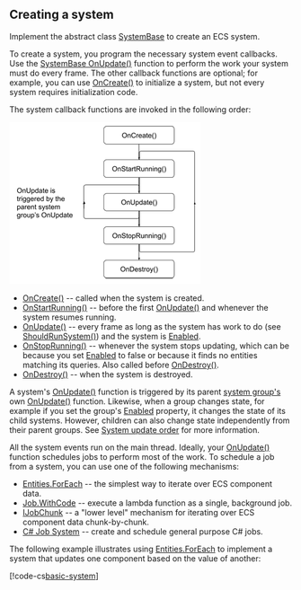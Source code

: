 ## Creating a system

Implement the abstract class [SystemBase] to create an ECS system.

To create a system, you program the necessary system event callbacks. 
Use the [SystemBase OnUpdate()][OnUpdate()] function to perform the work your system must do every frame. The other callback functions are optional; for example, you can use [OnCreate()] to initialize a system, but not every system requires initialization code.

The system callback functions are invoked in the following order:

![](images/SystemEventOrder.png)

* [OnCreate()] -- called when the system is created.
* [OnStartRunning()] -- before the first [OnUpdate()] and whenever the system resumes running.
* [OnUpdate()] -- every frame as long as the system has work to do (see [ShouldRunSystem()]) and the system is [Enabled].
* [OnStopRunning()] -- whenever the system stops updating, which can be because you set [Enabled] to false or because it finds no entities matching its queries. Also called before [OnDestroy()].
* [OnDestroy()] -- when the system is destroyed.

A system's [OnUpdate()] function is triggered by its parent [system group's] own [OnUpdate()] function. Likewise, when a group changes state, for example if you set the group's [Enabled] property, it changes the state of its child systems. However, children can also change state independently from their parent groups. See [System update order] for more information.
 
All the system events run on the main thread. Ideally, your [OnUpdate()] function schedules jobs to perform most of the work. To schedule a job from a system, you can use one of the following mechanisms:

* [Entities.ForEach] -- the simplest way to iterate over ECS component data.
* [Job.WithCode] -- execute a lambda function as a single, background job.
* [IJobChunk] -- a "lower level" mechanism for iterating over ECS component data chunk-by-chunk.
* [C# Job System] -- create and schedule general purpose C# jobs.

The following example illustrates using [Entities.ForEach] to implement a system that updates one component based on the value of another:
 
[!code-cs[basic-system](../DocCodeSamples.Tests/SystemBaseExamples.cs#basic-system)]

[ComponentSystemGroup]: xref:ecs-system-update-order
[Entities.ForEach]: xref:Unity.Entities.SystemBase.Entities
[Job.WithCode]: xref:Unity.Entities.SystemBase.Job
[EntityCommandBufferSystem]: xref:ecs-entity-command-buffer
[EntityCommandBuffer]: xref:Unity.Entities.EntityCommandBuffer
[IJobChunk]: xref:Unity.Entities.IJobChunk
[OnCreate()]: xref:Unity.Entities.ComponentSystemBase.OnCreate*
[OnDestroy()]: xref:Unity.Entities.ComponentSystemBase.OnDestroy*
[OnStartRunning()]: xref:Unity.Entities.ComponentSystemBase.OnStartRunning*
[OnStopRunning()]: xref:Unity.Entities.ComponentSystemBase.OnStopRunning*
[OnUpdate()]: xref:Unity.Entities.SystemBase.OnUpdate*
[syncronization points]: xref:sync-points
[system attributes]: system_update_order.md#attributes
[SystemBase]: xref:Unity.Entities.SystemBase
[Enabled]: xref:Unity.Entities.ComponentSystemBase.Enabled
[World]: xref:Unity.Entities.World
[GameObject conversion systems]: gp_overview.md
[time]: xref:Unity.Entities.Core.TimeData
[World]: xref:Unity.Entities.World
[UpdateWorldTimeSystem]: xref:Unity.Entities.UpdateWorldTimeSystem
[system events]: #system-events
[C# Job System]: https://docs.unity3d.com/Manual/JobSystem.html
[system group's]: system_update_order.md#groups
[system attributes]: system_update_order.md#attributes
[System update order]: system_update_order.md
[ShouldRunSystem()]: xref:Unity.Entities.ComponentSystemBase.ShouldRunSystem*

<!--Note the following links are intentionally pointing to an old version-->
[ComponentSystem]: https://docs.unity3d.com/Packages/com.unity.entities@0.5/manual/entity_iteration_foreach.html
[IJobForEach]: https://docs.unity3d.com/Packages/com.unity.entities@0.5/manual/entity_iteration_job.html
[JobComponentSystem]: https://docs.unity3d.com/Packages/com.unity.entities@0.5/manual/entities_job_foreach.html
